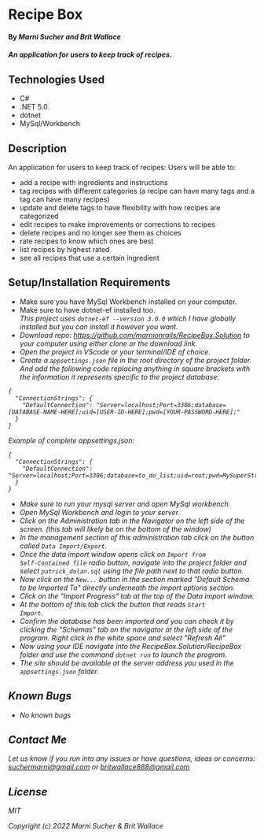 # Recipe Box

#### By _**Marni Sucher and Brit Wallace**_

#### _An application for users to keep track of recipes._

## Technologies Used

* C#
* .NET 5.0
* dotnet
* MySql/Workbench

## Description

An application for users to keep track of recipes:
Users will be able to:
* add a recipe with ingredients and instructions
* tag recipes with different categories (a recipe can have many tags and a tag can have many recipes)
* update and delete tags to have flexibility with how recipes are categorized
* edit recipes to make improvements or corrections to recipes
* delete recipes and no longer see them as choices
* rate recipes to know which ones are best
* list recipes by highest rated
* see all recipes that use a certain ingredient

## Setup/Installation Requirements

* Make sure you have MySql Workbench installed on your computer.
* Make sure to have dotnet-ef installed too.<br>
<em>This project uses <code>dotnet-ef --version 3.0.0</code> which I have globally installed but you can install it however you want. 
* Download repo: https://github.com/marnionrails/RecipeBox.Solution to your computer using either clone or the download link.
* Open the project in VScode or your terminal/IDE of choice.
* Create a <code>appsettings.json</code> file in the root directory of the project folder. And add the following code replacing anything in square brackets with the information it represents specific to the project database:
```
{
  "ConnectionStrings": {
    "DefaultConnection": "Server=localhost;Port=3306;database=[DATABASE-NAME-HERE];uid=[USER-ID-HERE];pwd=[YOUR-PASSWORD-HERE];"
  }
}

```

Example of complete appsettings.json:
```
{
  "ConnectionStrings": {
    "DefaultConnection": "Server=localhost;Port=3306;database=to_do_list;uid=root;pwd=MySuperStrongPassword;"
  }
}

```
* Make sure to run your mysql server and open MySql workbench.
* Open MySql Workbench and login to your server.
* Click on the Administration tab in the Navigator on the left side of the screen. (this tab will likely be on the bottom of the window)
* In the management section of this administration tab click on the button called <code>Data Import/Export</code>. 
* Once the data import window opens click on <code>Import from Self-Contained file</code> radio button, navigate into the project folder and select <code>patrick_dolan.sql</code> using the file path next to that radio button.
* Now click on the <code>New...</code> button in the section marked "Default Schema to be Imported To" directly underneath the import options section.
* Click on the "Import Progress" tab at the top of the Data import window.
* At the bottom of this tab click the button that reads <code>Start Import</code>.
* Confirm the database has been imported and you can check it by clicking the "Schemas" tab on the navigator at the left side of the program. Right click in the white space and select "Refresh All"
* Now using your IDE navigate into the RecipeBox.Solution/RecipeBox folder and use the command <code>dotnet run</code> to launch the program. 
* The site should be available at the server address you used in the <code>appsettings.json</code> folder.


## Known Bugs

* _No known bugs_

## Contact Me

Let us know if you run into any issues or have questions, ideas or concerns:  
suchermarni@gmail.com or britwallace888@gmail.com

## License

_MIT_

Copyright (c) _2022_ _Marni Sucher & Brit Wallace_